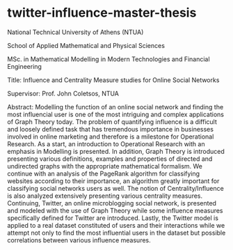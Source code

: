 # twitter-influence-master-thesis

National Technical University of Athens (NTUA)

School of Applied Mathematical and Physical Sciences

MSc. in Mathematical Modelling in Modern Technologies and Financial Engineering

Title:
Influence and Centrality Measure studies for Online Social Networks

Supervisor:
Prof. John Coletsos, NTUA


Abstract:
Modelling the function of an online social network and finding the most influencial user is one of the
most intriguing and complex applications of Graph Theory today. The problem of quantifying influence is a
difficult and loosely defined task that has tremendous importance in businesses involved in online marketing
and therefore is a milestone for Operational Research. As a start, an introduction to Operational Research
with an emphasis in Modelling is presented. In addition, Graph Theory is introduced presenting various
definitions, examples and properties of directed and undirected graphs with the appropriate mathematical
formalism. We continue with an analysis of the PageRank algorithm for classifying websites according to
their importance, an algorithm greatly important for classifying social networks users as well. The notion
of Centrality/Influence is also analyzed extensively presenting various centrality measures. Continuing,
Twitter, an online microblogging social network, is presented and modeled with the use of Graph Theory
while some influence measures specifically defined for Twitter are introduced. Lastly, the Twitter model is
applied to a real dataset constituted of users and their interactions while we attempt not only to find the
most influential users in the dataset but possible correlations between various influence measures.
